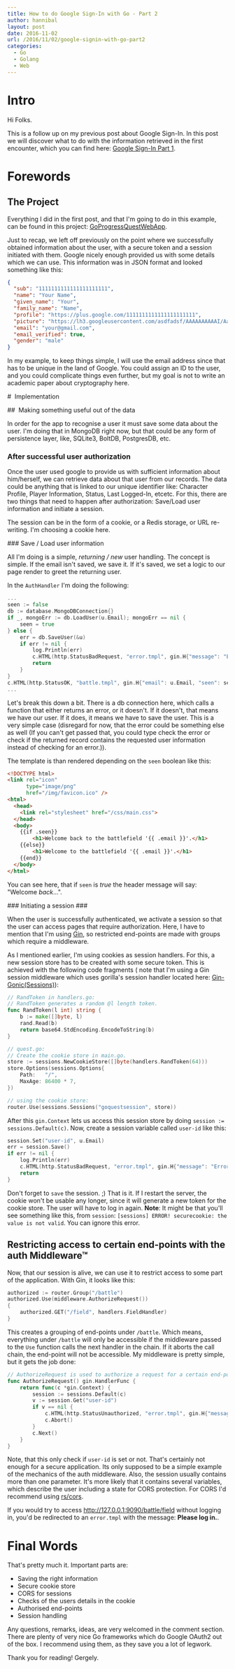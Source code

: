 ```yaml
---
title: How to do Google Sign-In with Go - Part 2
author: hannibal
layout: post
date: 2016-11-02
url: /2016/11/02/google-signin-with-go-part2
categories:
  - Go
  - Golang
  - Web
---
```


# Intro

Hi Folks.

This is a follow up on my previous post about Google Sign-In. In this post we will discover what to do with the information retrieved in the first encounter, which you can find here: [Google Sign-In Part 1](http://skarlso.github.io/2016/06/12/google-signin-with-go/).

# Forewords

## The Project

Everything I did in the first post, and that I'm going to do in this example, can be found in this project: [GoProgressQuestWebApp](https://github.com/Skarlso/goquestwebapp).

Just to recap, we left off previously on the point where we successfully obtained information about the user, with a secure token and a session initiated with them. Google nicely enough provided us with some details which we can use. This information was in JSON format and looked something like this:

~~~json
{
  "sub": "1111111111111111111111",
  "name": "Your Name",
  "given_name": "Your",
  "family_name": "Name",
  "profile": "https://plus.google.com/1111111111111111111111",
  "picture": "https://lh3.googleusercontent.com/asdfadsf/AAAAAAAAAAI/Aasdfads/Xasdfasdfs/photo.jpg",
  "email": "your@gmail.com",
  "email_verified": true,
  "gender": "male"
}
~~~

In my example, to keep things simple, I will use the email address since that has to be unique in the land of Google. You could assign an ID to the user, and you could complicate things even further, but my goal is not to write an academic paper about cryptography here.

#  Implementation

##  Making something useful out of the data

In order for the app to recognise a user it must save some data about the user. I'm doing that in MongoDB right now, but that could be any form of persistence layer, like, SQLite3, BoltDB, PostgresDB, etc.

### After successful user authorization

Once the user used google to provide us with sufficient information about him/herself, we can retrieve data about that user from our records. The data could be anything that is linked to our unique identifier like: Character Profile, Player Information, Status, Last Logged-In, etcetc. For this, there are two things that need to happen after authorization: Save/Load user information and initiate a session.

The session can be in the form of a cookie, or a Redis storage, or URL re-writing. I'm choosing a cookie here.

### Save / Load user information

All I'm doing is a simple, *returning / new* user handling. The concept is simple. If the email isn't saved, we save it. If it's saved, we set a logic to our page render to greet the returning user.

In the `AuthHandler` I'm doing the following:

~~~go
...
seen := false
db := database.MongoDBConnection{}
if _, mongoErr := db.LoadUser(u.Email); mongoErr == nil {
    seen = true
} else {
    err = db.SaveUser(&u)
    if err != nil {
        log.Println(err)
        c.HTML(http.StatusBadRequest, "error.tmpl", gin.H{"message": "Error while saving user. Please try again."})
        return
    }
}
c.HTML(http.StatusOK, "battle.tmpl", gin.H{"email": u.Email, "seen": seen})
...
~~~

Let's break this down a bit. There is a db connection here, which calls a function that either returns an error, or it doesn't. If it doesn't, that means we have our user. If it does, it means we have to save the user. This is a very simple case (disregard for now, that the error could be something else as well (If you can't get passed that, you could type check the error or check if the returned record contains the requested user information instead of checking for an error.)).

The template is than rendered depending on the `seen` boolean like this:

~~~html
<!DOCTYPE html>
<link rel="icon"
      type="image/png"
      href="/img/favicon.ico" />
<html>
  <head>
    <link rel="stylesheet" href="/css/main.css">
  </head>
  <body>
    {{if .seen}}
        <h1>Welcome back to the battlefield '{{ .email }}'.</h1>
    {{else}}
        <h1>Welcome to the battlefield '{{ .email }}'.</h1>
    {{end}}
  </body>
</html>
~~~

You can see here, that if `seen` is *true* the header message will say: "Welcome *back*...".

### Initiating a session ###

When the user is successfully authenticated, we activate a session so that the user can access pages that require authorization. Here, I have to mention that I'm using [Gin](https://github.com/gin-gonic/gin), so restricted end-points are made with groups which require a middleware.

As I mentioned earlier, I'm using cookies as session handlers. For this, a new session store has to be created with some secure token. This is achieved with the following code fragments ( note that I'm using a Gin session middleware which uses gorilla's session handler located here: [Gin-Gonic(Sessions)](https://github.com/gin-gonic/contrib)):

~~~go
// RandToken in handlers.go:
// RandToken generates a random @l length token.
func RandToken(l int) string {
	b := make([]byte, l)
	rand.Read(b)
	return base64.StdEncoding.EncodeToString(b)
}

// quest.go:
// Create the cookie store in main.go.
store := sessions.NewCookieStore([]byte(handlers.RandToken(64)))
store.Options(sessions.Options{
    Path:   "/",
    MaxAge: 86400 * 7,
})

// using the cookie store:
router.Use(sessions.Sessions("goquestsession", store))
~~~

After this `gin.Context` lets us access this session store by doing `session := sessions.Default(c)`. Now, create a session variable called `user-id` like this:

~~~go
session.Set("user-id", u.Email)
err = session.Save()
if err != nil {
    log.Println(err)
    c.HTML(http.StatusBadRequest, "error.tmpl", gin.H{"message": "Error while saving session. Please try again."})
    return
}
~~~

Don't forget to `save` the session. ;) That is it. If I restart the server, the cookie won't be usable any longer, since it will generate a new token for the cookie store. The user will have to log in again. **Note**: It might be that you'll see something like this, from `session`: `[sessions] ERROR! securecookie: the value is not valid`. You can ignore this error.

## Restricting access to certain end-points with the auth Middleware™

Now, that our session is alive, we can use it to restrict access to some part of the application. With Gin, it looks like this:

~~~go
authorized := router.Group("/battle")
authorized.Use(middleware.AuthorizeRequest())
{
    authorized.GET("/field", handlers.FieldHandler)
}
~~~

This creates a grouping of end-points under `/battle`. Which means, everything under `/battle` will only be accessible if the middleware passed to the `Use` function calls the next handler in the chain. If it aborts the call chain, the end-point will not be accessible. My middleware is pretty simple, but it gets the job done:

~~~go
// AuthorizeRequest is used to authorize a request for a certain end-point group.
func AuthorizeRequest() gin.HandlerFunc {
	return func(c *gin.Context) {
		session := sessions.Default(c)
		v := session.Get("user-id")
		if v == nil {
			c.HTML(http.StatusUnauthorized, "error.tmpl", gin.H{"message": "Please log in."})
			c.Abort()
		}
		c.Next()
	}
}
~~~

Note, that this only check if `user-id` is set or not. That's certainly not enough for a secure application. Its only supposed to be a simple example of the mechanics of the auth middleware. Also, the session usually contains more than one parameter. It's more likely that it contains several variables, which describe the user including a state for CORS protection. For CORS I'd recommend using [rs/cors](https://github.com/rs/cors).

If you would try to access http://127.0.0.1:9090/battle/field without logging in, you'd be redirected to an `error.tmpl` with the message: **Please log in.**.

# Final Words

That's pretty much it. Important parts are:
+ Saving the right information
+ Secure cookie store
+ CORS for sessions
+ Checks of the users details in the cookie
+ Authorised end-points
+ Session handling

Any questions, remarks, ideas, are very welcomed in the comment section. There are plenty of very nice Go frameworks which do Google OAuth2 out of the box. I recommend using them, as they save you a lot of legwork.

Thank you for reading!
Gergely.
